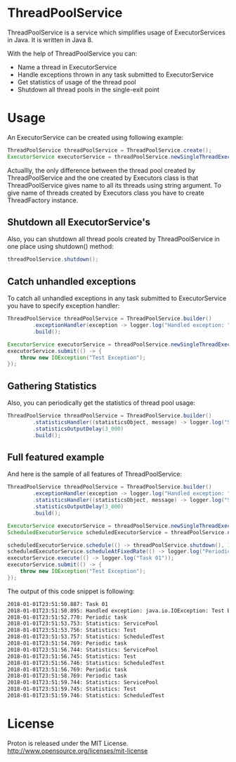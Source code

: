 # ThreadPoolService

ThreadPoolService is a service which simplifies usage of ExecutorServices in Java. It is written in Java 8.

With the help of ThreadPoolService you can:
 - Name a thread in ExecutorService
 - Handle exceptions thrown in any task submitted to ExecutorService
 - Get statistics of usage of the thread pool
 - Shutdown all thread pools in the single-exit point

# Usage

An ExecutorService can be created using following example:
```java
ThreadPoolService threadPoolService = ThreadPoolService.create();
ExecutorService executorService = threadPoolService.newSingleThreadExecutor("Test");
```
Actuallly, the only difference between the thread pool created by ThreadPoolService and the one created by Executors class is that ThreadPoolService gives name to all its threads using string argument. To give name of threads created by Executors class you have to create ThreadFactory instance.

## Shutdown all ExecutorService's
Also, you can shutdown all thread pools created by ThreadPoolService in one place using shutdown() method:
```java
threadPoolService.shutdown();
```

## Catch unhandled exceptions
To catch all unhandled exceptions in any task submitted to ExecutorService you have to specify exception handler:
```java
ThreadPoolService threadPoolService = ThreadPoolService.builder()
        .exceptionHandler(exception -> logger.log("Handled exception: " + exception))
        .build();

ExecutorService executorService = threadPoolService.newSingleThreadExecutor("Test");
executorService.submit(() -> {
    throw new IOException("Test Exception");
});

```

## Gathering Statistics
Also, you can periodically get the statistics of thread pool usage:
```java
ThreadPoolService threadPoolService = ThreadPoolService.builder()
        .statisticsHandler((statisticsObject, message) -> logger.log("Statistics: " + message))
        .statisticsOutputDelay(3_000)
        .build();
```

## Full featured example
And here is the sample of all features of ThreadPoolService:
```java
ThreadPoolService threadPoolService = ThreadPoolService.builder()
        .exceptionHandler(exception -> logger.log("Handled exception: " + exception))
        .statisticsHandler((statisticsObject, message) -> logger.log("Statistics: " + message))
        .statisticsOutputDelay(3_000)
        .build();

ExecutorService executorService = threadPoolService.newSingleThreadExecutor("Test");
ScheduledExecutorService scheduledExecutorService = threadPoolService.newSingleScheduledThreadPool("ScheduledTest");

scheduledExecutorService.schedule(() -> threadPoolService.shutdown(), 10, TimeUnit.SECONDS);
scheduledExecutorService.scheduleAtFixedRate(() -> logger.log("Periodic task"), 2, 2, TimeUnit.SECONDS);
executorService.execute(() -> logger.log("Task 01"));
executorService.submit(() -> {
    throw new IOException("Test Exception");
});
```

The output of this code snippet is following:
```sh
2018-01-01T23:51:50.887: Task 01
2018-01-01T23:51:50.895: Handled exception: java.io.IOException: Test Exception
2018-01-01T23:51:52.770: Periodic task
2018-01-01T23:51:53.753: Statistics: ServicePool                        Threads:   1   Active:   1   Tasks in Queue:      0   Completed Tasks:      0
2018-01-01T23:51:53.756: Statistics: Test                               Threads:   1   Active:   0   Tasks in Queue:      0   Completed Tasks:      2
2018-01-01T23:51:53.757: Statistics: ScheduledTest                      Threads:   1   Active:   0   Tasks in Queue:      2   Completed Tasks:      1
2018-01-01T23:51:54.769: Periodic task
2018-01-01T23:51:56.744: Statistics: ServicePool                        Threads:   1   Active:   1   Tasks in Queue:      0   Completed Tasks:      1
2018-01-01T23:51:56.745: Statistics: Test                               Threads:   1   Active:   0   Tasks in Queue:      0   Completed Tasks:      2
2018-01-01T23:51:56.746: Statistics: ScheduledTest                      Threads:   1   Active:   0   Tasks in Queue:      2   Completed Tasks:      2
2018-01-01T23:51:56.769: Periodic task
2018-01-01T23:51:58.769: Periodic task
2018-01-01T23:51:59.744: Statistics: ServicePool                        Threads:   1   Active:   1   Tasks in Queue:      0   Completed Tasks:      2
2018-01-01T23:51:59.745: Statistics: Test                               Threads:   1   Active:   0   Tasks in Queue:      0   Completed Tasks:      2
2018-01-01T23:51:59.746: Statistics: ScheduledTest                      Threads:   1   Active:   0   Tasks in Queue:      2   Completed Tasks:      4
```

# License

Proton is released under the MIT License. http://www.opensource.org/licenses/mit-license